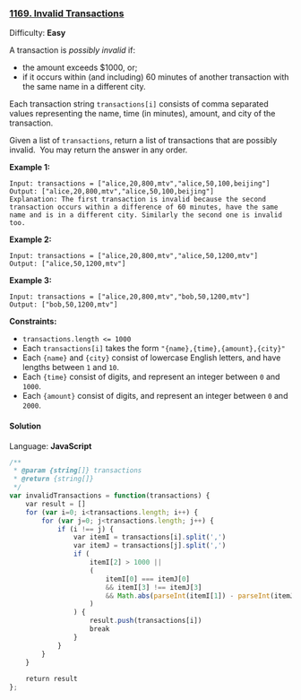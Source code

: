 ### [1169\. Invalid Transactions](https://leetcode.com/contest/weekly-contest-151/problems/invalid-transactions/)

Difficulty: **Easy**

A transaction is _possibly invalid_ if:

*   the amount exceeds $1000, or;
*   if it occurs within (and including) 60 minutes of another transaction with the same name in a different city.

Each transaction string `transactions[i]` consists of comma separated values representing the name, time (in minutes), amount, and city of the transaction.

Given a list of `transactions`, return a list of transactions that are possibly invalid.  You may return the answer in any order.

**Example 1:**

```
Input: transactions = ["alice,20,800,mtv","alice,50,100,beijing"]
Output: ["alice,20,800,mtv","alice,50,100,beijing"]
Explanation: The first transaction is invalid because the second transaction occurs within a difference of 60 minutes, have the same name and is in a different city. Similarly the second one is invalid too.
```

**Example 2:**

```
Input: transactions = ["alice,20,800,mtv","alice,50,1200,mtv"]
Output: ["alice,50,1200,mtv"]
```

**Example 3:**

```
Input: transactions = ["alice,20,800,mtv","bob,50,1200,mtv"]
Output: ["bob,50,1200,mtv"]
```

**Constraints:**

*   `transactions.length <= 1000`
*   Each `transactions[i]` takes the form `"{name},{time},{amount},{city}"`
*   Each `{name}` and `{city}` consist of lowercase English letters, and have lengths between `1` and `10`.
*   Each `{time}` consist of digits, and represent an integer between `0` and `1000`.
*   Each `{amount}` consist of digits, and represent an integer between `0` and `2000`.

#### Solution

Language: **JavaScript**

```javascript
/**
 * @param {string[]} transactions
 * @return {string[]}
 */
var invalidTransactions = function(transactions) {
    var result = []
    for (var i=0; i<transactions.length; i++) {
        for (var j=0; j<transactions.length; j++) {
            if (i !== j) {
                var itemI = transactions[i].split(',')
                var itemJ = transactions[j].split(',')
                if (
                    itemI[2] > 1000 ||
                    (
                        itemI[0] === itemJ[0]
                        && itemI[3] !== itemJ[3]
                        && Math.abs(parseInt(itemI[1]) - parseInt(itemJ[1])) <= 60
                    )
                ) {
                    result.push(transactions[i])
                    break
                }
            }
        }
    }
    
    return result
};
```
